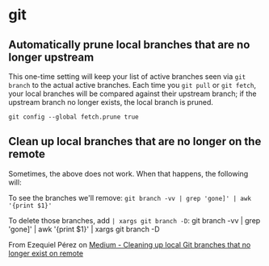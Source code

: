# git

## Automatically prune local branches that are no longer upstream

This one-time setting will keep your list of active branches seen via `git branch` to the actual active branches. Each time you `git pull` or `git fetch`, your local branches will be compared against their upstream branch; if the upstream branch no longer exists, the local branch is pruned.

`git config --global fetch.prune true`

## Clean up local branches that are no longer on the remote

Sometimes, the above does not work. When that happens, the following will:

To see the branches we'll remove: `git branch -vv | grep 'gone]' | awk '{print $1}'`

To delete those branches, add `| xargs git branch -D`: git branch -vv | grep 'gone]' | awk '{print $1}' | xargs git branch -D

From Ezequiel Pérez on [Medium - Cleaning up local Git branches that no longer exist on remote](https://medium.com/@ezequiel.perez/cleaning-up-local-git-branches-that-no-longer-exist-on-remote-a038d777f8c7)